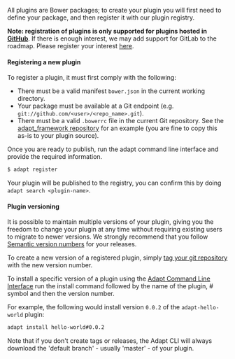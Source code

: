 All plugins are Bower packages; to create your plugin you will first need to define your package, and then register it with our plugin registry.

**Note: registration of plugins is only supported for plugins hosted in [GitHub](https://github.com/)**. If there is enough interest, we may add support for GitLab to the roadmap. Please register your interest [here](https://github.com/adaptlearning/adapt-cli/issues/122).

#### Registering a new plugin

To register a plugin, it must first comply with the following:
* There must be a valid manifest `bower.json` in the current working directory. 
* Your package must be available at a Git endpoint (e.g. `git://github.com/<user>/<repo_name>.git`).
* There must be a valid `.bowerrc` file in the current Git repository. See the [adapt_framework repository](https://github.com/adaptlearning/adapt_framework/blob/master/.bowerrc) for an example (you are fine to copy this as-is to your plugin source).

Once you are ready to publish, run the adapt command line interface and provide the required information.

```bash
$ adapt register
```

Your plugin will be published to the registry, you can confirm this by doing `adapt search <plugin-name>`. 

#### Plugin versioning

It is possible to maintain multiple versions of your plugin, giving you the freedom to change your plugin at any time without requiring existing users to migrate to newer versions. 
We strongly recommend that you follow [Semantic version numbers](//github.com/adaptlearning/adapt_framework/wiki/Semantic-Version-numbers) for your releases.

To create a new version of a registered plugin, simply [tag your git repository](http://git-scm.com/book/en/Git-Basics-Tagging) with the new version number.

To install a specific version of a plugin using the [Adapt Command Line Interface](//github.com/adaptlearning/adapt_framework/wiki/Adapt-Command-Line-Interface) run the install command followed by the name of the plugin, # symbol and then the version number.

For example, the following would install version `0.0.2` of the `adapt-hello-world` plugin:
```bash
adapt install hello-world#0.0.2
```

Note that if you don't create tags or releases, the Adapt CLI will always download the 'default branch' - usually 'master' - of your plugin.